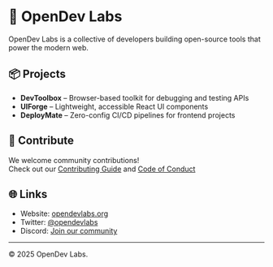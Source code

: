 # 🚀 OpenDev Labs

OpenDev Labs is a collective of developers building open-source tools that power the modern web.

## 📦 Projects

- **DevToolbox** – Browser-based toolkit for debugging and testing APIs  
- **UIForge** – Lightweight, accessible React UI components  
- **DeployMate** – Zero-config CI/CD pipelines for frontend projects  

## 🤝 Contribute

We welcome community contributions!  
Check out our [Contributing Guide](https://github.com/opendev/.github/blob/main/CONTRIBUTING.md) and [Code of Conduct](https://github.com/opendev/.github/blob/main/CODE_OF_CONDUCT.md)

## 🌐 Links

- Website: [opendevlabs.org](https://opendevlabs.org)  
- Twitter: [@opendevlabs](https://twitter.com/opendevlabs)  
- Discord: [Join our community](https://discord.gg/example)

---

© 2025 OpenDev Labs.
